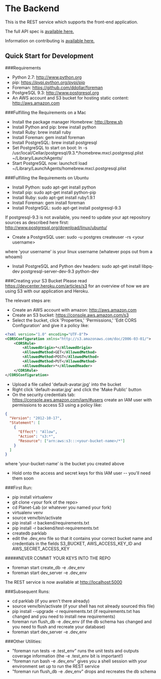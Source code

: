 The Backend
===========
This is the REST service which supports the front-end application.

The full API spec is [available here.](API_DOCS.md)

Information on contributing is [available here.](CONTRIBUTING.md)


Quick Start for Development
---------------------------

###Requirements
* Python 2.7: http://www.python.org 
* pip: https://pypi.python.org/pypi/pip 
* Foreman: https://github.com/ddollar/foreman
* PostgreSQL 9.3: http://www.postgresql.org
* An AWS account and S3 bucket for hosting static content: http://aws.amazon.com

###Fulfilling the Requirements on a Mac
* Install the package manager Homebrew: http://brew.sh
* Install Python and pip: brew install python
* Install Ruby: brew install ruby
* Install Foreman: gem install foreman
* Install PostgreSQL: brew install postgresql
* Set PostgreSQL to start on boot:
  ln -s /usr/local/Cellar/postgresql/9.3.\*/homebrew.mxcl.postgresql.plist
  ~/Library/LaunchAgents/
* Start PostgreSQL now:
  launchctl load ~/Library/LaunchAgents/homebrew.mxcl.postgresql.plist

###Fulfilling the Requirements on Ubuntu
* Install Python: sudo apt-get install python
* Install pip: sudo apt-get install python-pip
* Install Ruby: sudo apt-get install ruby1.9.1
* Install Foreman: gem install foreman
* Install PostgreSQL: sudo apt-get install postgresql-9.3

If postgresql-9.3 is not available,
you need to update your apt repository sources as described here first:
http://www.postgresql.org/download/linux/ubuntu/

* Create a PostgreSQL user: sudo -u postgres createuser -rs \<your username\>

where 'your username' is your linux username (whatever pops out from a whoami)
* Install PostgreSQL and Python dev headers:
  sudo apt-get install libpq-dev postgresql-server-dev-9.3 python-dev

###Creating your S3 Bucket
Please read https://devcenter.heroku.com/articles/s3 for an overview of
how we are using S3 with our application and Heroku.

The relevant steps are:
* Create an AWS account with amazon: http://aws.amazon.com
* Create an S3 bucket: https://console.aws.amazon.com/s3
* Select the bucket, click 'Properties,' 'Permissions,'
  'Edit CORS Configuration' and give it a policy like:
```xml
<?xml version="1.0" encoding="UTF-8"?>
<CORSConfiguration xmlns="http://s3.amazonaws.com/doc/2006-03-01/">
    <CORSRule>
        <AllowedOrigin>*</AllowedOrigin>
        <AllowedMethod>GET</AllowedMethod>
        <AllowedMethod>POST</AllowedMethod>
        <AllowedMethod>PUT</AllowedMethod>
        <AllowedHeader>*</AllowedHeader>
    </CORSRule>
</CORSConfiguration>
```
* Upload a file called 'default-avatar.jpg' into the bucket
* Right click 'default-avatar.jpg' and click the 'Make Public' button
* On the security credentials tab: https://console.aws.amazon.com/iam/#users
  create an IAM user with permissions to access S3 using a policy like:
```json
{
  "Version": "2012-10-17",
  "Statement": [
    {
      "Effect": "Allow",
      "Action": "s3:*",
      "Resource": ["arn:aws:s3:::<your-bucket-name>/*"]
    }
  ]
}
```
where 'your-bucket-name' is the bucket you created above
* Hold onto the access and secret keys for this IAM user --
  you'll need them soon

###First Run:
* pip install virtualenv
* git clone \<your fork of the repo\>
* cd Planet-Lab (or whatever you named your fork)
* virtualenv venv
* source venv/bin/activate
* pip install -r backend/requirements.txt
* pip install -r backend/test-requirements.txt
* createdb parklab
* edit the .dev\_env file so that it contains your correct bucket name and
  credentials in the fields
  S3\_BUCKET,
  AWS\_ACCESS\_KEY\_ID and
  AWS\_SECRET\_ACCESS\_KEY

#####NEVER COMMIT YOUR KEYS INTO THE REPO

* foreman start create\_db -e .dev\_env
* foreman start dev\_server -e .dev\_env

The REST service is now available at [http://localhost:5000](http://localhost:5000)

###Subsequent Runs:
* cd parklab
  (if you aren't there already)
* source venv/bin/activate
  (if your shell has not already sourced this file)
* pip install --upgrade -r requirements.txt 
  (if requirements.txt has changed and you need to install new requirements)
* foreman run flush\_db -e .dev\_env
  (if the db schema has changed and you need to flush and recreate your database)
* foreman start dev\_server -e .dev\_env

###Other Utilities:
* "foreman run tests -e .test\_env"
  runs the unit tests and outputs coverage information (the -e .test\_env bit is important!)
* "foreman run bash -e .dev\_env"
  gives you a shell session with your environment set up to run the REST service
* "foreman run flush\_db -e .dev\_env" drops and recreates the db schema
